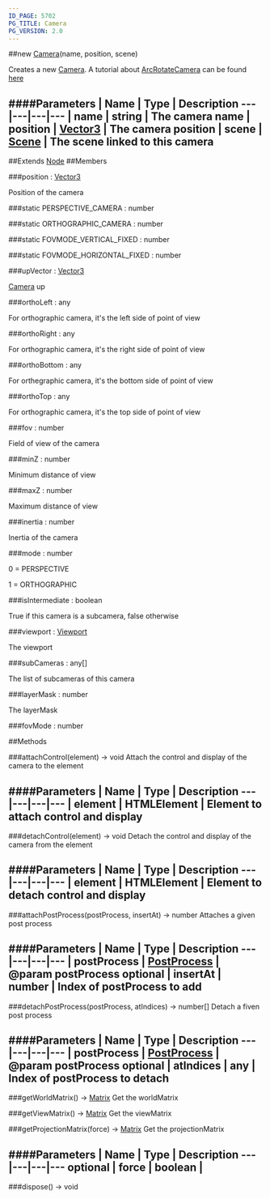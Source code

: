 ```yaml
---
ID_PAGE: 5702
PG_TITLE: Camera
PG_VERSION: 2.0
---
```

##new [Camera](page.php?p=5702)(name, position, scene)


Creates a new [Camera](page.php?p=5702).
A tutorial about [ArcRotateCamera](page.php?p=5703) can be found [here](https://github.com/BabylonJS/Babylon.js/wiki/05-Cameras)


####Parameters
 | Name | Type | Description
---|---|---|---
 | name | string | The camera name
 | position | [Vector3](page.php?p=5808) | The camera position
 | scene | [Scene](page.php?p=5725) | The scene linked to this camera
---

##Extends [Node](page.php?p=5701)
##Members

###position : [Vector3](page.php?p=5808)



Position of the camera


###static PERSPECTIVE_CAMERA : number




###static ORTHOGRAPHIC_CAMERA : number




###static FOVMODE_VERTICAL_FIXED : number


###static FOVMODE_HORIZONTAL_FIXED : number


###upVector : [Vector3](page.php?p=5808)


 [Camera](page.php?p=5702) up


###orthoLeft : any



For orthographic camera, it's the left side of point of view


###orthoRight : any



For orthographic camera, it's the right side of point of view


###orthoBottom : any



For orthegraphic camera, it's the bottom side of point of view


###orthoTop : any



For orthographic camera, it's the top side of point of view


###fov : number



Field of view of the camera


###minZ : number



Minimum distance of view


###maxZ : number



Maximum distance of view


###inertia : number



Inertia of the camera


###mode : number



0 = PERSPECTIVE

1 = ORTHOGRAPHIC


###isIntermediate : boolean



True if this camera is a subcamera, false otherwise


###viewport : [Viewport](page.php?p=5813)



The viewport


###subCameras : any[]



The list of subcameras of this camera


###layerMask : number



The layerMask





###fovMode : number




##Methods

###attachControl(element) &rarr; void
Attach the control and display of the camera to the element



####Parameters
 | Name | Type | Description
---|---|---|---
 | element | HTMLElement | Element to attach control and display
---

###detachControl(element) &rarr; void
Detach the control and display of the camera from the element



####Parameters
 | Name | Type | Description
---|---|---|---
 | element | HTMLElement | Element to detach control and display
---

###attachPostProcess(postProcess, insertAt) &rarr; number
Attaches a given post process



####Parameters
 | Name | Type | Description
---|---|---|---
 | postProcess | [PostProcess](page.php?p=5841) | @param postProcess
optional | insertAt | number | Index of postProcess to add
---

###detachPostProcess(postProcess, atIndices) &rarr; number[]
Detach a fiven post process



####Parameters
 | Name | Type | Description
---|---|---|---
 | postProcess | [PostProcess](page.php?p=5841) | @param postProcess
optional | atIndices | any | Index of postProcess to detach
---

###getWorldMatrix() &rarr; [Matrix](page.php?p=5811)
Get the worldMatrix




###getViewMatrix() &rarr; [Matrix](page.php?p=5811)
Get the viewMatrix




###getProjectionMatrix(force) &rarr; [Matrix](page.php?p=5811)
Get the projectionMatrix



####Parameters
 | Name | Type | Description
---|---|---|---
optional | force | boolean | 
---

###dispose() &rarr; void

